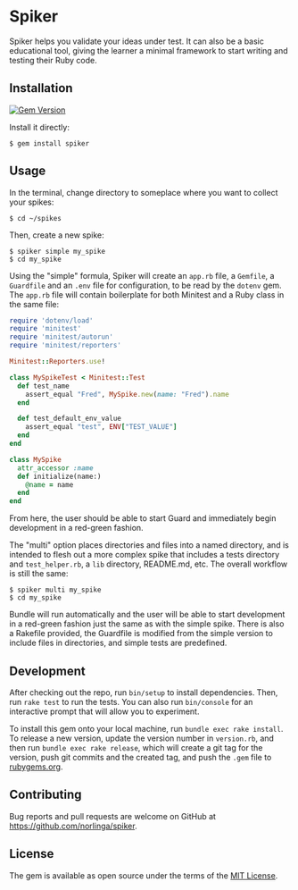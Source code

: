 # Spiker

Spiker helps you validate your ideas under test.  It can also be a basic educational tool, giving the learner a minimal framework to start writing and testing their Ruby code.

## Installation

[![Gem Version](https://badge.fury.io/rb/spiker.svg)](https://badge.fury.io/rb/spiker)

Install it directly:

    $ gem install spiker

## Usage

In the terminal, change directory to someplace where you want to collect your spikes:

    $ cd ~/spikes

Then, create a new spike:

    $ spiker simple my_spike
    $ cd my_spike

Using the "simple" formula, Spiker will create an `app.rb` file, a `Gemfile`, a `Guardfile` and an `.env` file for configuration, to be read by the `dotenv` gem.  The `app.rb` file will contain boilerplate for both Minitest and a Ruby class in the same file:  

```ruby
require 'dotenv/load'
require 'minitest'
require 'minitest/autorun'
require 'minitest/reporters'

Minitest::Reporters.use!

class MySpikeTest < Minitest::Test
  def test_name
    assert_equal "Fred", MySpike.new(name: "Fred").name
  end

  def test_default_env_value
    assert_equal "test", ENV["TEST_VALUE"]
  end
end

class MySpike
  attr_accessor :name
  def initialize(name:)
    @name = name
  end
end
```

From here, the user should be able to start Guard and immediately begin development in a red-green fashion.

The "multi" option places directories and files into a named directory, and is intended to flesh out a more complex spike that includes a tests directory and `test_helper.rb`, a `lib` directory, README.md, etc.  The overall workflow is still the same:

    $ spiker multi my_spike
    $ cd my_spike

Bundle will run automatically and the user will be able to start development in a red-green fashion just the same as with the simple spike.  There is also a Rakefile provided, the Guardfile is modified from the simple version to include files in directories, and simple tests are predefined.

## Development

After checking out the repo, run `bin/setup` to install dependencies. Then, run `rake test` to run the tests. You can also run `bin/console` for an interactive prompt that will allow you to experiment.

To install this gem onto your local machine, run `bundle exec rake install`. To release a new version, update the version number in `version.rb`, and then run `bundle exec rake release`, which will create a git tag for the version, push git commits and the created tag, and push the `.gem` file to [rubygems.org](https://rubygems.org).

## Contributing

Bug reports and pull requests are welcome on GitHub at https://github.com/norlinga/spiker.

## License

The gem is available as open source under the terms of the [MIT License](https://opensource.org/licenses/MIT).
